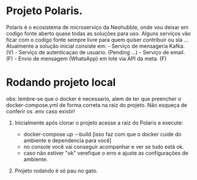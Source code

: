 # Projeto Polaris.

Polaris é o ecosistema de microserviço da Neohubble, onde vou deixar em codigo fonte aberto quase todas as soluções para uso.
Alguns serviços vão ficar com o codigo fonte sempre livre para quem quiser contribuir ou sla ...
Atualmente a solução inicial consiste em:
    - Serviço de mensageria Kafka. (V)
    - Serviço de autenticaçao de usuario. (Pending ...)
    - Serviço de email. (F)
    - Envio de mensagem (WhatsApp) em lote via API da meta. (F)


# Rodando projeto local

obs: lembre-se que o docker é necessario, alem de ter que preencher o docker-compose.yml de forma correta na raiz do projeto. 
Não esqueça de conferir os .env caso existir!

1. Inicialmente após clonar o projeto acesse a raiz do Polaris e execute: 
    - docker-compose up --build
    [isso faz com que o docker cuide do ambiente e dependencia para você]
    - no console você vai conseguir acompanhar e ver se tudo está ok. 
    - caso não estiver "ok" verefique o erro e ajuste as configurações de ambiente.

2. Projeto rodando é só pau no gato.